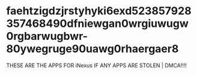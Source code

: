 # faehtzigdzjrstyhyki6exd523857928357468490dfniewgan0wrgiuwugw0rgbarwugbwr-80ywegruge90uawg0rhaergaer8
THESE ARE THE APPS FOR iNexus IF ANY APPS ARE STOLEN | DMCA!!!!
